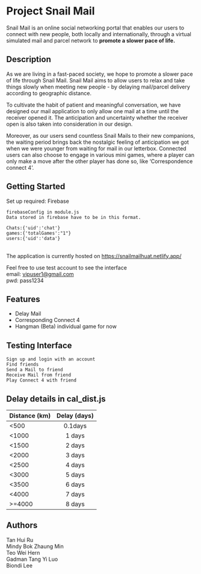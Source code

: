 # Project Snail Mail

Snail Mail is an online social networking portal that enables our users to connect with new people, both locally and internationally, through a virtual simulated mail and parcel network to **promote a slower pace of life.**

## Description

As we are living in a fast-paced society, we hope to promote a slower pace of life through Snail Mail. Snail Mail aims to allow users to relax and take things slowly when meeting new people - by delaying mail/parcel delivery according to geographic distance.

To cultivate the habit of patient and meaningful conversation, we have designed our mail application to only allow one mail at a time until the receiver opened it. The anticipation and uncertainty whether the receiver open is also taken into consideration in our design.  

Moreover, as our users send countless Snail Mails to their new companions, the waiting period brings back the nostalgic feeling of anticipation we got when we were younger from waiting for mail in our letterbox. Connected users can also choose to engage in various mini games, where a player can only make a move after the other player has done so, like ‘Correspondence connect 4’.

## Getting Started

Set up required: Firebase
```
firebaseConfig in module.js
Data stored in firebase have to be in this format. 

Chats:{'uid':'chat'}
games:{'totalGames':"1"}
users:{'uid':'data'}
```

<br/>The application is currently hosted on https://snailmailhuat.netlify.app/

Feel free to use test account to see the interface 
<br/>email: vipuser1@gmail.com
<br/>pwd: pass1234

## Features

* Delay Mail
* Corresponding Connect 4
* Hangman (Beta) individual game for now  

## Testing Interface
```
Sign up and login with an account 
Find friends
Send a Mail to friend
Receive Mail from friend 
Play Connect 4 with friend 
```

## Delay details in cal_dist.js

| Distance (km) | Delay (days)  |
| ------------- |:-------------:|
| <500     | 0.1days  |
| <1000    | 1 days   |
| <1500  | 2 days     |
| <2000  | 3 days     |
| <2500  | 4 days     |
| <3000  | 5 days     |
| <3500  | 6 days     |
| <4000  | 7 days     |
| >=4000  | 8 days    |

## Authors
Tan Hui Ru<br/>
Mindy Bok Zhaung Min<br/>
Teo Wei Hern<br/>
Gadman Tang Yi Luo<br/>
Biondi Lee

